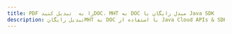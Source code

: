 ---title: PDF را به  تبدیل کنیدDOC، MHT به DOC مبدل رایگان یا Java SDKdescription: تبدیل رایگانMHT به DOC با استفاده از Java Cloud APIs & SDK همچنین اسناد PDF را در Cloud ایجاد، ویرایش و رندر کنید.---